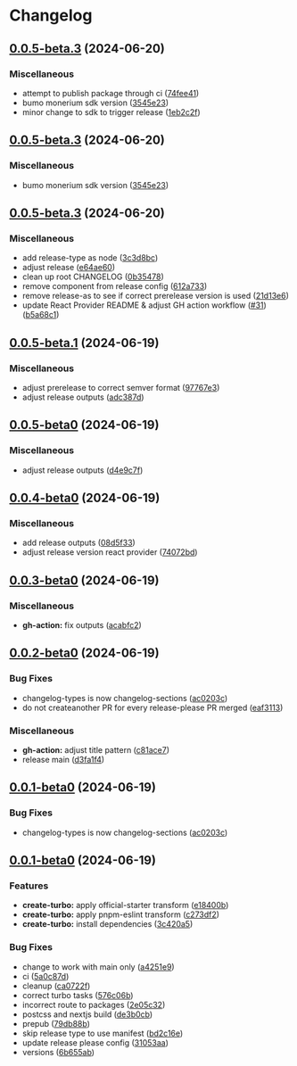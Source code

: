 # Changelog

## [0.0.5-beta.3](https://github.com/monerium/js-monorepo/compare/monorepo-v0.0.5-beta.3...monorepo-v0.0.5-beta.3) (2024-06-20)


### Miscellaneous

* attempt to publish package through ci ([74fee41](https://github.com/monerium/js-monorepo/commit/74fee414c11b6a8c3c2fc541e62783605b20f5de))
* bumo monerium sdk version ([3545e23](https://github.com/monerium/js-monorepo/commit/3545e230d0617fa428ac3d78e2f8af90685f5ac1))
* minor change to sdk to trigger release ([1eb2c2f](https://github.com/monerium/js-monorepo/commit/1eb2c2f0a30ab922e1552410d766df196a3b3c49))

## [0.0.5-beta.3](https://github.com/monerium/js-monorepo/compare/monorepo-v0.0.5-beta.3...monorepo-v0.0.5-beta.3) (2024-06-20)


### Miscellaneous

* bumo monerium sdk version ([3545e23](https://github.com/monerium/js-monorepo/commit/3545e230d0617fa428ac3d78e2f8af90685f5ac1))

## [0.0.5-beta.3](https://github.com/monerium/js-monorepo/compare/monorepo-v0.0.5-beta.1...monorepo-v0.0.5-beta.3) (2024-06-20)


### Miscellaneous

* add release-type as node ([3c3d8bc](https://github.com/monerium/js-monorepo/commit/3c3d8bc9e6e8b253baf4be260d4a9b4098dc351b))
* adjust release ([e64ae60](https://github.com/monerium/js-monorepo/commit/e64ae60fad82f5875af2fd1e87742c4dcf350ad5))
* clean up root CHANGELOG ([0b35478](https://github.com/monerium/js-monorepo/commit/0b35478d538a0aa9d6c0d45bf9b4c22f4eda8f76))
* remove component from release config ([612a733](https://github.com/monerium/js-monorepo/commit/612a733783b0c2a32bfc8107102d4cc2174fad2d))
* remove release-as to see if correct prerelease version is used ([21d13e6](https://github.com/monerium/js-monorepo/commit/21d13e6ef77e2ea632b094b5571ca7095e7cf2cf))
* update React Provider README & adjust GH action workflow ([#31](https://github.com/monerium/js-monorepo/issues/31)) ([b5a68c1](https://github.com/monerium/js-monorepo/commit/b5a68c19f6b4636df093bd3eb398b8b2dd9e132d))

## [0.0.5-beta.1](https://github.com/monerium/js-monorepo/compare/monorepo-v0.0.5-beta0...monorepo-v0.0.5-beta.1) (2024-06-19)


### Miscellaneous

* adjust prerelease to correct semver format ([97767e3](https://github.com/monerium/js-monorepo/commit/97767e380c3394c2c26b3c1a12408e1895b7a8f3))
* adjust release outputs ([adc387d](https://github.com/monerium/js-monorepo/commit/adc387dfed1972daadaa2651f4d4ad22ef538485))

## [0.0.5-beta0](https://github.com/monerium/js-monorepo/compare/monorepo-v0.0.4-beta0...monorepo-v0.0.5-beta0) (2024-06-19)


### Miscellaneous

* adjust release outputs ([d4e9c7f](https://github.com/monerium/js-monorepo/commit/d4e9c7ff92bd9edade04266b72ee24d5aaca9b80))

## [0.0.4-beta0](https://github.com/monerium/js-monorepo/compare/monorepo-v0.0.3-beta0...monorepo-v0.0.4-beta0) (2024-06-19)


### Miscellaneous

* add release outputs ([08d5f33](https://github.com/monerium/js-monorepo/commit/08d5f3390b942361b5da527b7d7c499ed4483d8f))
* adjust release version react provider ([74072bd](https://github.com/monerium/js-monorepo/commit/74072bd2f10c8d145a99c345a5e62f1fc738a2d4))

## [0.0.3-beta0](https://github.com/monerium/js-monorepo/compare/monorepo-v0.0.2-beta0...monorepo-v0.0.3-beta0) (2024-06-19)


### Miscellaneous

* **gh-action:** fix outputs ([acabfc2](https://github.com/monerium/js-monorepo/commit/acabfc2aeba3b7011d11045954925d6c7198dd3d))

## [0.0.2-beta0](https://github.com/monerium/js-monorepo/compare/monorepo-v0.0.1-beta0...monorepo-v0.0.2-beta0) (2024-06-19)


### Bug Fixes

* changelog-types is now changelog-sections ([ac0203c](https://github.com/monerium/js-monorepo/commit/ac0203cadfef92bba909fb174a239e346e50ec29))
* do not createanother PR for every release-please PR merged ([eaf3113](https://github.com/monerium/js-monorepo/commit/eaf31136d2727dc29f6c7ea44d7368bb8a34394a))


### Miscellaneous

* **gh-action:** adjust title pattern ([c81ace7](https://github.com/monerium/js-monorepo/commit/c81ace7623399b5f1f753d2e157d6155fde1fa2a))
* release main ([d3fa1f4](https://github.com/monerium/js-monorepo/commit/d3fa1f4eb6165ede93dd7335072e5afc2c8df560))

## [0.0.1-beta0](https://github.com/monerium/js-monorepo/compare/monorepo-v0.0.1-beta0...monorepo-v0.0.1-beta0) (2024-06-19)


### Bug Fixes

* changelog-types is now changelog-sections ([ac0203c](https://github.com/monerium/js-monorepo/commit/ac0203cadfef92bba909fb174a239e346e50ec29))

## [0.0.1-beta0](https://github.com/monerium/js-monorepo/compare/monorepo-v0.0.2...monorepo-v0.0.1-beta0) (2024-06-19)


### Features

* **create-turbo:** apply official-starter transform ([e18400b](https://github.com/monerium/js-monorepo/commit/e18400b18b389a438e30c14192d73d11ce12fe33))
* **create-turbo:** apply pnpm-eslint transform ([c273df2](https://github.com/monerium/js-monorepo/commit/c273df20f2a56b126ca616ac713292eb59a37476))
* **create-turbo:** install dependencies ([3c420a5](https://github.com/monerium/js-monorepo/commit/3c420a5f3f63ebbda5888e1135c2785c17c1666e))


### Bug Fixes

* change to work with main only ([a4251e9](https://github.com/monerium/js-monorepo/commit/a4251e9df6878acef01d6cc402bba0aceac9fc1f))
* ci ([5a0c87d](https://github.com/monerium/js-monorepo/commit/5a0c87df35799b90a6f0c6e5affba74feff16d31))
* cleanup ([ca0722f](https://github.com/monerium/js-monorepo/commit/ca0722fde7eb03ee578ee0d228433af359b74fc2))
* correct turbo tasks ([576c06b](https://github.com/monerium/js-monorepo/commit/576c06b2b6cf203ac68f704df618431b81e7f3f5))
* incorrect route to packages ([2e05c32](https://github.com/monerium/js-monorepo/commit/2e05c3288b19a91baf53245563f8d3c9201d0c14))
* postcss and nextjs build ([de3b0cb](https://github.com/monerium/js-monorepo/commit/de3b0cb5ee2484760c2be9baeb6f468bd1aaf13e))
* prepub ([79db88b](https://github.com/monerium/js-monorepo/commit/79db88b98a0a03c16a9772bd6239068895a3e49f))
* skip release type to use manifest ([bd2c16e](https://github.com/monerium/js-monorepo/commit/bd2c16ec6241cef4a061089c76f5ae8c33b73c2f))
* update release please config ([31053aa](https://github.com/monerium/js-monorepo/commit/31053aa0b138329a58a30177313edc124b29e480))
* versions ([6b655ab](https://github.com/monerium/js-monorepo/commit/6b655abd34eddf82b3e5baaa35a3c9e6a1479795))
